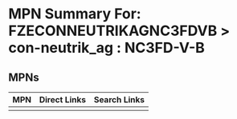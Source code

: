 



# MPN Summary For: FZECONNEUTRIKAGNC3FDVB > con-neutrik_ag : NC3FD-V-B

## MPNs
  

|MPN|Direct Links|Search Links|
| :--- | :--- | :--- |
||||
